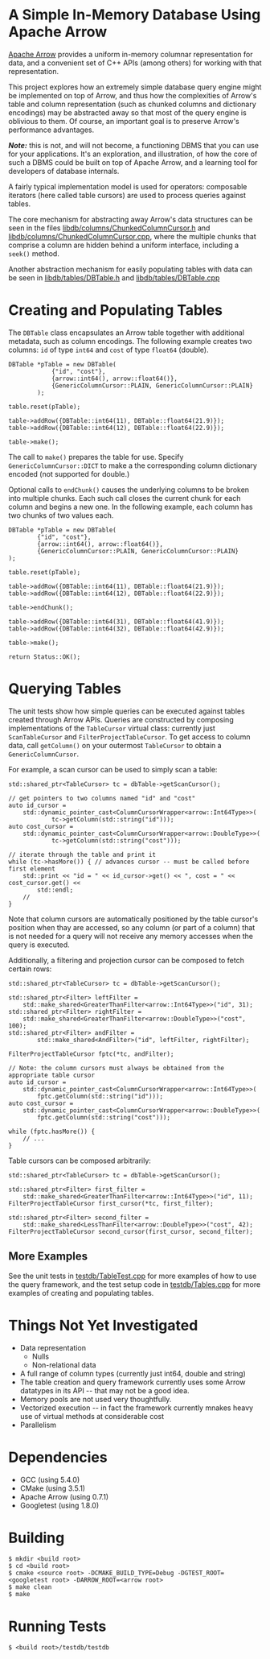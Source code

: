 
# A Simple In-Memory Database Using Apache Arrow

[Apache Arrow](https://arrow.apache.org/) provides a uniform in-memory columnar representation for data, and
a convenient set of C++ APIs (among others) for working with that representation.

This project explores how an extremely simple database query engine might be implemented on top of Arrow,
and thus how the complexities of Arrow's table and column representation (such as chunked columns
and dictionary encodings) may be
abstracted away so that most of the query engine is oblivious to them. Of course, an important goal is to
preserve Arrow's performance advantages.

**_Note:_** this is not, and will not become, a functioning DBMS that you can use for your applications. It's an
exploration, and illustration, of how the core of such a DBMS could be built on top of Apache Arrow,
and a learning tool for developers of database internals.

A fairly typical implementation model is used for operators: composable iterators
(here called table cursors) are used to process queries against tables.

The core mechanism for abstracting away Arrow's data structures can be seen in the files
[libdb/columns/ChunkedColumnCursor.h](libdb/columns/ChunkedColumnCursor.h)
and
[libdb/columns/ChunkedColumnCursor.cpp](libdb/columns/ChunkedColumnCursor.cpp),
where the multiple chunks that comprise a column are hidden behind a uniform interface, including a `seek()` method.

Another abstraction mechanism for easily populating tables with data can be seen in
[libdb/tables/DBTable.h](libdb/tables/DBTable.h)
and [libdb/tables/DBTable.cpp](libdb/tables/DBTable.cpp)

# Creating and Populating Tables

The `DBTable` class encapsulates an Arrow table together with additional metadata, such as column encodings.
The following example creates two columns: `id` of type `int64` and `cost` of type `float64` (double).

    DBTable *pTable = new DBTable(
                {"id", "cost"},
                {arrow::int64(), arrow::float64()},
                {GenericColumnCursor::PLAIN, GenericColumnCursor::PLAIN}
            );

    table.reset(pTable);

    table->addRow({DBTable::int64(11), DBTable::float64(21.9)});
    table->addRow({DBTable::int64(12), DBTable::float64(22.9)});

    table->make();

The call to `make()` prepares the table for use.
Specify `GenericColumnCursor::DICT` to make a the corresponding column dictionary encoded (not supported for double.)

Optional calls to `endChunk()` causes the underlying columns to be broken into multiple chunks. Each such call closes
the current chunk for each column and begins a new one. In the following example, each column has two chunks of
two values each.

    DBTable *pTable = new DBTable(
            {"id", "cost"},
            {arrow::int64(), arrow::float64()},
            {GenericColumnCursor::PLAIN, GenericColumnCursor::PLAIN}
    );

    table.reset(pTable);

    table->addRow({DBTable::int64(11), DBTable::float64(21.9)});
    table->addRow({DBTable::int64(12), DBTable::float64(22.9)});

    table->endChunk();

    table->addRow({DBTable::int64(31), DBTable::float64(41.9)});
    table->addRow({DBTable::int64(32), DBTable::float64(42.9)});

    table->make();

    return Status::OK();


# Querying Tables

The unit tests show how simple queries can be executed against tables created through Arrow APIs.
Queries are constructed by composing implementations of the `TableCursor` virtual class: currently just
`ScanTableCursor` and `FilterProjectTableCursor`. To get access to column data, call `getColumn()` on your
outermost `TableCursor` to obtain a `GenericColumnCursor`.

For example, a scan cursor can be used to simply scan a table:

    std::shared_ptr<TableCursor> tc = dbTable->getScanCursor();

    // get pointers to two columns named "id" and "cost"
    auto id_cursor =
        std::dynamic_pointer_cast<ColumnCursorWrapper<arrow::Int64Type>>(
                tc->getColumn(std::string("id")));
    auto cost_cursor =
        std::dynamic_pointer_cast<ColumnCursorWrapper<arrow::DoubleType>>(
                tc->getColumn(std::string("cost")));

    // iterate through the table and print it
    while (tc->hasMore()) { // advances cursor -- must be called before first element
        std::print << "id = " << id_cursor->get() << ", cost = " << cost_cursor.get() <<
            std::endl;
        //
    }

Note that column cursors are automatically positioned by the table cursor's position when thay are accessed,
so any column (or part of a column) that is not needed for a query will not receive any memory accesses
when the query is executed.

Additionally, a filtering and projection cursor can be composed to fetch certain rows:

    std::shared_ptr<TableCursor> tc = dbTable->getScanCursor();

    std::shared_ptr<Filter> leftFilter =
        std::make_shared<GreaterThanFilter<arrow::Int64Type>>("id", 31);
    std::shared_ptr<Filter> rightFilter =
        std::make_shared<GreaterThanFilter<arrow::DoubleType>>("cost", 100);
    std::shared_ptr<Filter> andFilter =
            std::make_shared<AndFilter>("id", leftFilter, rightFilter);

    FilterProjectTableCursor fptc(*tc, andFilter);

    // Note: the column cursors must always be obtained from the appropriate table cursor
    auto id_cursor =
        std::dynamic_pointer_cast<ColumnCursorWrapper<arrow::Int64Type>>(
            fptc.getColumn(std::string("id")));
    auto cost_cursor =
        std::dynamic_pointer_cast<ColumnCursorWrapper<arrow::DoubleType>>(
            fptc.getColumn(std::string("cost")));

    while (fptc.hasMore()) {
        // ...
    }

Table cursors can be composed arbitrarily:

    std::shared_ptr<TableCursor> tc = dbTable->getScanCursor();

    std::shared_ptr<Filter> first_filter =
        std::make_shared<GreaterThanFilter<arrow::Int64Type>>("id", 11);
    FilterProjectTableCursor first_cursor(*tc, first_filter);

    std::shared_ptr<Filter> second_filter =
        std::make_shared<LessThanFilter<arrow::DoubleType>>("cost", 42);
    FilterProjectTableCursor second_cursor(first_cursor, second_filter);

## More Examples

See the unit tests in [testdb/TableTest.cpp](testdb/TableTest.cpp) for more examples of how to use the query
framework, and the test setup code in [testdb/Tables.cpp](testdb/Tables.cpp) for more examples of creating and
populating tables.

# Things Not Yet Investigated

* Data representation
  * Nulls
  * Non-relational data
* A full range of column types (currently just int64, double and string)
* The table creation and query framework currently uses some Arrow datatypes in its API -- that may not be a good idea.
* Memory pools are not used very thoughtfully.
* Vectorized execution -- in fact the framework currently mnakes heavy use of virtual methods at considerable cost
* Parallelism

# Dependencies

* GCC (using 5.4.0)
* CMake (using 3.5.1)
* Apache Arrow (using 0.7.1)
* Googletest (using 1.8.0)

# Building

    $ mkdir <build root>
    $ cd <build root>
    $ cmake <source root> -DCMAKE_BUILD_TYPE=Debug -DGTEST_ROOT=<googletest root> -DARROW_ROOT=<arrow root>
    $ make clean
    $ make

# Running Tests

    $ <build root>/testdb/testdb


